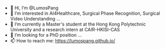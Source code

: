 - 👋 Hi, I’m @LumosPang
- 👀 I’m interested in AI4Healthcare, Surgical Phase Recognition, Surgical Video Understanding ...
- 🌱 I’m currently a Master's student at the Hong Kong Polytechnic University and a research intern at CAIR-HKISI-CAS
- 💞️ I’m looking for a PhD position ...
- 📫 How to reach me: https://lumospang.github.io/

<!---
LumosPang/LumosPang is a ✨ special ✨ repository because its `README.md` (this file) appears on your GitHub profile.
You can click the Preview link to take a look at your changes.
--->
